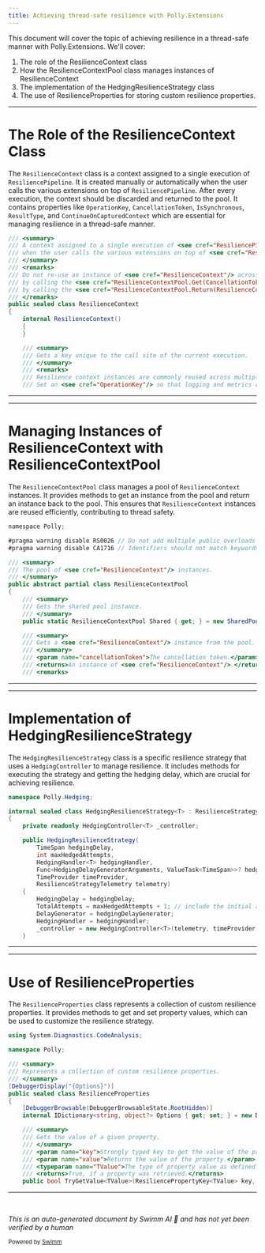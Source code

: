 ```yaml
---
title: Achieving thread-safe resilience with Polly.Extensions
---
```

This document will cover the topic of achieving resilience in a thread-safe manner with Polly.Extensions. We'll cover:

1. The role of the ResilienceContext class
2. How the ResilienceContextPool class manages instances of ResilienceContext
3. The implementation of the HedgingResilienceStrategy class
4. The use of ResilienceProperties for storing custom resilience properties.

<SwmSnippet path="/src/Polly.Core/ResilienceContext.cs" line="5">

---

# The Role of the ResilienceContext Class

The `ResilienceContext` class is a context assigned to a single execution of `ResiliencePipeline`. It is created manually or automatically when the user calls the various extensions on top of `ResiliencePipeline`. After every execution, the context should be discarded and returned to the pool. It contains properties like `OperationKey`, `CancellationToken`, `IsSynchronous`, `ResultType`, and `ContinueOnCapturedContext` which are essential for managing resilience in a thread-safe manner.

```c#
/// <summary>
/// A context assigned to a single execution of <see cref="ResiliencePipeline"/>. It is created manually or automatically
/// when the user calls the various extensions on top of <see cref="ResiliencePipeline"/>. After every execution the context should be discarded and returned to the pool.
/// </summary>
/// <remarks>
/// Do not re-use an instance of <see cref="ResilienceContext"/> across more than one execution. The <see cref="ResilienceContext"/> is retrieved from the pool
/// by calling the <see cref="ResilienceContextPool.Get(CancellationToken)"/> method. After you are done with it you should return it to the pool
/// by calling the <see cref="ResilienceContextPool.Return(ResilienceContext)"/> method.
/// </remarks>
public sealed class ResilienceContext
{
    internal ResilienceContext()
    {
    }

    /// <summary>
    /// Gets a key unique to the call site of the current execution.
    /// </summary>
    /// <remarks>
    /// Resilience context instances are commonly reused across multiple call sites.
    /// Set an <see cref="OperationKey"/> so that logging and metrics can distinguish usages of policy instances at different call sites.
```

---

</SwmSnippet>

<SwmSnippet path="/src/Polly.Core/ResilienceContextPool.cs" line="1">

---

# Managing Instances of ResilienceContext with ResilienceContextPool

The `ResilienceContextPool` class manages a pool of `ResilienceContext` instances. It provides methods to get an instance from the pool and return an instance back to the pool. This ensures that `ResilienceContext` instances are reused efficiently, contributing to thread safety.

```c#
﻿namespace Polly;

#pragma warning disable RS0026 // Do not add multiple public overloads with optional parameters
#pragma warning disable CA1716 // Identifiers should not match keywords

/// <summary>
/// The pool of <see cref="ResilienceContext"/> instances.
/// </summary>
public abstract partial class ResilienceContextPool
{
    /// <summary>
    /// Gets the shared pool instance.
    /// </summary>
    public static ResilienceContextPool Shared { get; } = new SharedPool();

    /// <summary>
    /// Gets a <see cref="ResilienceContext"/> instance from the pool.
    /// </summary>
    /// <param name="cancellationToken">The cancellation token.</param>
    /// <returns>An instance of <see cref="ResilienceContext"/>.</returns>
    /// <remarks>
```

---

</SwmSnippet>

<SwmSnippet path="/src/Polly.Core/Hedging/HedgingResilienceStrategy.cs" line="5">

---

# Implementation of HedgingResilienceStrategy

The `HedgingResilienceStrategy` class is a specific resilience strategy that uses a `HedgingController` to manage resilience. It includes methods for executing the strategy and getting the hedging delay, which are crucial for achieving resilience.

```c#
namespace Polly.Hedging;

internal sealed class HedgingResilienceStrategy<T> : ResilienceStrategy<T>
{
    private readonly HedgingController<T> _controller;

    public HedgingResilienceStrategy(
        TimeSpan hedgingDelay,
        int maxHedgedAttempts,
        HedgingHandler<T> hedgingHandler,
        Func<HedgingDelayGeneratorArguments, ValueTask<TimeSpan>>? hedgingDelayGenerator,
        TimeProvider timeProvider,
        ResilienceStrategyTelemetry telemetry)
    {
        HedgingDelay = hedgingDelay;
        TotalAttempts = maxHedgedAttempts + 1; // include the initial attempt
        DelayGenerator = hedgingDelayGenerator;
        HedgingHandler = hedgingHandler;
        _controller = new HedgingController<T>(telemetry, timeProvider, HedgingHandler, TotalAttempts);
    }

```

---

</SwmSnippet>

<SwmSnippet path="/src/Polly.Core/ResilienceProperties.cs" line="1">

---

# Use of ResilienceProperties

The `ResilienceProperties` class represents a collection of custom resilience properties. It provides methods to get and set property values, which can be used to customize the resilience strategy.

```c#
using System.Diagnostics.CodeAnalysis;

namespace Polly;

/// <summary>
/// Represents a collection of custom resilience properties.
/// </summary>
[DebuggerDisplay("{Options}")]
public sealed class ResilienceProperties
{
    [DebuggerBrowsable(DebuggerBrowsableState.RootHidden)]
    internal IDictionary<string, object?> Options { get; set; } = new Dictionary<string, object?>();

    /// <summary>
    /// Gets the value of a given property.
    /// </summary>
    /// <param name="key">Strongly typed key to get the value of the property.</param>
    /// <param name="value">Returns the value of the property.</param>
    /// <typeparam name="TValue">The type of property value as defined by <paramref name="key"/> parameter.</typeparam>
    /// <returns>True, if a property was retrieved.</returns>
    public bool TryGetValue<TValue>(ResiliencePropertyKey<TValue> key, [MaybeNullWhen(false)] out TValue value)
```

---

</SwmSnippet>

&nbsp;

*This is an auto-generated document by Swimm AI 🌊 and has not yet been verified by a human*

<SwmMeta version="3.0.0" repo-id="Z2l0aHViJTNBJTNBREVNTy1Qb2xseSUzQSUzQXN3aW1taW8=" repo-name="DEMO-Polly"><sup>Powered by [Swimm](/)</sup></SwmMeta>
